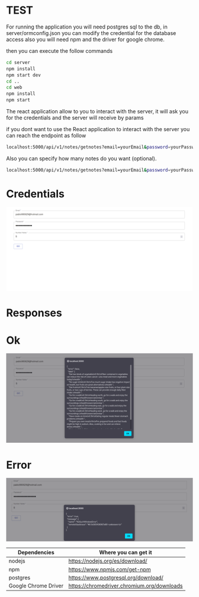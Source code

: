 # TEST

For running the application you will need postgres sql to the db, in server/ormconfig.json you can modify the credential for the database access
also you will need npm and the driver for google chrome.

then you can execute the follow commands
```bash
cd server 
npm install
npm start dev
cd ..
cd web
npm install 
npm start
```

The react application allow to you to interact with the server, it will ask you for the credentials and the server will receive by params

if you dont want to use the React application to interact with the server you can reach the endpoint as follow

```bash
localhost:5000/api/v1/notes/getnotes?email=yourEmail&password=yourPassword
```
 
Also you can specify how many notes do you want (optional).
  
```bash
localhost:5000/api/v1/notes/getnotes?email=yourEmail&password=yourPassword&numberNotes=5
```

# Credentials
![GUI application](./docs/assets/ArchLinux_2021-06-06_12-31-22.png)


# Responses
# Ok
![GUI application](./docs/assets/ArchLinux_2021-06-06_12-30-52.png)
# Error
![GUI application](./docs/assets/ArchLinux_2021-06-06_12-35-46.png)

| Dependencies         | Where you can get it                        |
| -------------------- | ------------------------------------------- |
| nodejs               | https://nodejs.org/es/download/             |
| npm                  | https://www.npmjs.com/get-npm               |  
| postgres             | https://www.postgresql.org/download/        |
| Google Chrome Driver | https://chromedriver.chromium.org/downloads |
  
